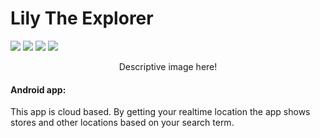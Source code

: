 # Lily The Explorer

<a href="https://github.com/jajosheni/newsletter-server"><img src="https://img.shields.io/badge/server-part-68a063.svg"/></a>
<img src="https://img.shields.io/badge/react-native-61dbfb.svg"/>
<img src="https://img.shields.io/badge/react-JS-ff00ff.svg"/>
<img src="https://img.shields.io/badge/fire-base-FBCB02.svg"/>
<p align="center">
	Descriptive image here!
</p>

#### Android app:
This app is cloud based. By getting your realtime location the app shows stores and other locations based on your search term.
